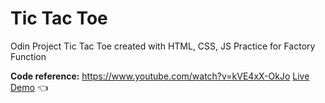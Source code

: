 # Tic Tac Toe

Odin Project Tic Tac Toe created with HTML, CSS, JS
Practice for Factory Function

**Code reference:** https://www.youtube.com/watch?v=kVE4xX-OkJo
[Live Demo]() :point_left:

